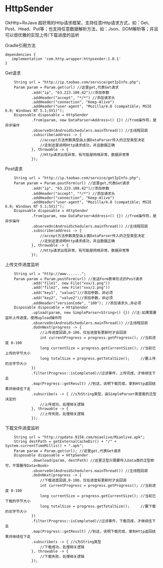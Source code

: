 # HttpSender
OkHttp+RxJava 超好用的Http请求框架，支持任意Http请求方式，如：Get、Post、Head、Put等；也支持任意数据解析方法，如：Json、DOM解析等；并且可以很优雅的实现上传/下载进度的监听

Gradle引用方法

    dependencies {
       implementation 'com.http.wrapper:httpsender:1.0.1'
    }
Get请求
  
        String url = "http://ip.taobao.com/service/getIpInfo.php";
        Param param = Param.get(url) //这里get,代表Get请求
                .add("ip", "63.223.108.42")//添加参数
                .addHeader("accept", "*/*") //添加请求头
                .addHeader("connection", "Keep-Alive")
                .addHeader("user-agent", "Mozilla/4.0 (compatible; MSIE 6.0; Windows NT 5.1;SV1)");
        Disposable disposable = HttpSender
                .from(param, new DataParser<Address>() {}) //from操作符，是异步操作
                .observeOn(AndroidSchedulers.mainThread()) //主线程回调
                .subscribe(address -> {
                    //accept方法参数类型由上面DataParser传入的泛型类型决定
                    //走到这里说明Http请求成功，并且数据正确
                }, throwable -> {
                    //Http请求出现异常，有可能是网络异常，数据异常等
                });
        
Post请求

        String url = "http://ip.taobao.com/service/getIpInfo.php";
        Param param = Param.postForm(url) //这里get,代表Get请求
                .add("ip", "63.223.108.42")//添加参数
                .addHeader("accept", "*/*") //添加请求头
                .addHeader("connection", "Keep-Alive")
                .addHeader("user-agent", "Mozilla/4.0 (compatible; MSIE 6.0; Windows NT 5.1;SV1)");
        Disposable disposable = HttpSender
                .from(param, new DataParser<Address>() {}) //from操作符，是异步操作
                .observeOn(AndroidSchedulers.mainThread()) //主线程回调
                .subscribe(address -> {
                    //accept方法参数类型由上面DataParser传入的泛型类型决定
                    //走到这里说明Http请求成功，并且数据正确
                }, throwable -> {
                    //Http请求出现异常，有可能是网络异常，数据异常等
                });

上传文件进度监听

        String url = "http://www.......";
        Param param = Param.postForm(url) //发送Form表单形式的Post请求
                .add("file1", new File("xxx/1.png"))
                .add("file2", new File("xxx/2.png"))
                .add("key1", "value1")//添加参数，非必须
                .add("key2", "value2")//添加参数，非必须
                .addHeader("versionCode", "100"); //添加请求头,非必须
        Disposable disposable = HttpSender
                .upload(param, new SimpleParser<String>() {}) //注:如果需要监听上传进度，使用upload操作符
                .observeOn(AndroidSchedulers.mainThread()) //主线程回调
                .doOnNext(progress -> {
                    //上传进度回调,0-100，仅在进度有更新时才会回调
                    int currentProgress = progress.getProgress(); //当前进度 0-100
                    long currentSize = progress.getCurrentSize(); //当前已上传的字节大小
                    long totalSize = progress.getTotalSize();     //要上传的总字节大小
                })
                .filter(Progress::isCompleted)//过滤事件，上传完成，才继续往下走
                .map(Progress::getResult) //到这，说明下载完成，拿到Http返回结果并继续往下走
                .subscribe(s -> { //s为String类型，由SimpleParser类里面的泛型决定的
                    //上传成功，处理相关逻辑
                }, throwable -> {
                    //上传失败，处理相关逻辑
                });
                
下载文件进度监听

        String url = "http://update.9158.com/miaolive/Miaolive.apk";
        String destPath = getExternalCacheDir() + "/" + System.currentTimeMillis() + ".apk";
        Param param = Param.get(url); //这里get,代表Get请求
        Disposable disposable = HttpSender
                .download(param, destPath) //这里泛型只需要传入Data类的泛型即可，不需要传Data<Book>
                .observeOn(AndroidSchedulers.mainThread()) //主线程回调
                .doOnNext(progress -> {
                    //下载进度回调,0-100，仅在进度有更新时才会回调
                    int currentProgress = progress.getProgress(); //当前进度 0-100
                    long currentSize = progress.getCurrentSize(); //当前已下载的字节大小
                    long totalSize = progress.getTotalSize();     //要下载的总字节大小
                })
                .filter(Progress::isCompleted)//过滤事件，下载完成，才继续往下走
                .map(Progress::getResult) //到这，说明下载完成，拿到Http返回结果并继续往下走
                .subscribe(s -> { //s为String类型
                    //下载成功，处理相关逻辑
                }, throwable -> {
                    //下载失败，处理相关逻辑
                });
